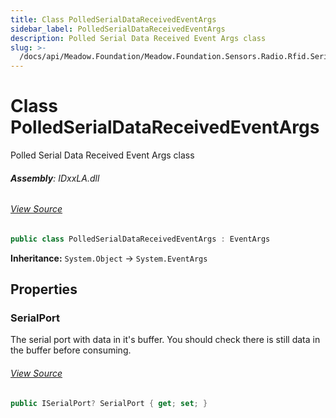 ```yaml
---
title: Class PolledSerialDataReceivedEventArgs
sidebar_label: PolledSerialDataReceivedEventArgs
description: Polled Serial Data Received Event Args class
slug: >-
  /docs/api/Meadow.Foundation/Meadow.Foundation.Sensors.Radio.Rfid.Serial.Helpers/PolledSerialDataReceivedEventArgs
---
```

# Class PolledSerialDataReceivedEventArgs
Polled Serial Data Received Event Args class

###### **Assembly**: IDxxLA.dll
###### [View Source](https://github.com/WildernessLabs/Meadow.Foundation.git/blob/develop/Source/Meadow.Foundation.Peripherals/Sensors.Radio.Rfid.IDxxLA/Driver/Serial.Helpers/SerialEventPoller.cs#L91)
```csharp title="Declaration"
public class PolledSerialDataReceivedEventArgs : EventArgs
```
**Inheritance:** `System.Object` -> `System.EventArgs`

## Properties
### SerialPort
The serial port with data in it's buffer.
You should check there is still data in the buffer before consuming.
###### [View Source](https://github.com/WildernessLabs/Meadow.Foundation.git/blob/develop/Source/Meadow.Foundation.Peripherals/Sensors.Radio.Rfid.IDxxLA/Driver/Serial.Helpers/SerialEventPoller.cs#L97)
```csharp title="Declaration"
public ISerialPort? SerialPort { get; set; }
```
